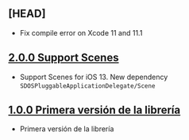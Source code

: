 ## [HEAD]

- Fix compile error on Xcode 11 and 11.1

## [2.0.0 Support Scenes](https://github.com/SDOSLabs/SDOSPluggableApplicationDelegate/tree/v2.0.0)

- Support Scenes for iOS 13. New dependency `SDOSPluggableApplicationDelegate/Scene`

## [1.0.0 Primera versión de la librería](https://github.com/SDOSLabs/SDOSPluggableApplicationDelegate/tree/v1.0.0)

- Primera versión de la librería

